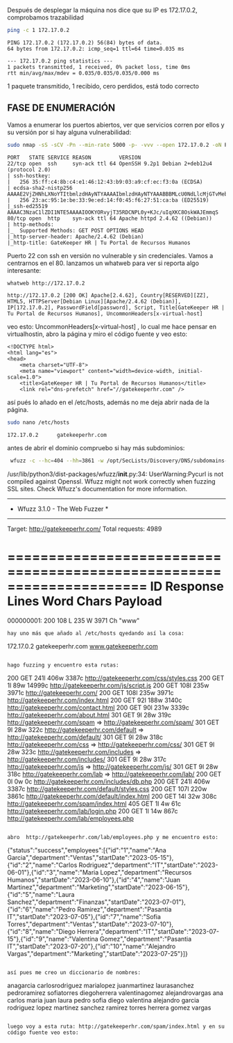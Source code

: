 Después de desplegar la máquina nos dice que su IP es 172.17.0.2, comprobamos trazabilidad
```bash
ping -c 1 172.17.0.2
```
```
PING 172.17.0.2 (172.17.0.2) 56(84) bytes of data.
64 bytes from 172.17.0.2: icmp_seq=1 ttl=64 time=0.035 ms

--- 172.17.0.2 ping statistics ---
1 packets transmitted, 1 received, 0% packet loss, time 0ms
rtt min/avg/max/mdev = 0.035/0.035/0.035/0.000 ms
```
1 paquete transmitido, 1 recibido, cero perdidos, está todo correcto

## FASE DE ENUMERACIÓN

Vamos a enumerar los puertos abiertos, ver que servicios corren por ellos y su versión por si hay alguna vulnerabilidad:
```bash
sudo nmap -sS -sCV -Pn --min-rate 5000 -p- -vvv --open 172.17.0.2 -oN PuertosYservicios
```
```
PORT   STATE SERVICE REASON         VERSION
22/tcp open  ssh     syn-ack ttl 64 OpenSSH 9.2p1 Debian 2+deb12u4 (protocol 2.0)
| ssh-hostkey: 
|   256 35:ff:c4:8b:c4:e1:46:12:43:b9:03:a9:cf:ec:f3:0a (ECDSA)
| ecdsa-sha2-nistp256 AAAAE2VjZHNhLXNoYTItbmlzdHAyNTYAAAAIbmlzdHAyNTYAAABBBMLcU0NdLlcMjGTvMebPUhkYyTefstC3io0s5l3Mx8OHiNGXN2kbbXgN2v5q/leJOxatqm0YaNUXO0fFc8nHCok=
|   256 23:ac:95:1e:be:33:9e:ed:14:f0:45:f6:27:51:ca:ba (ED25519)
|_ssh-ed25519 AAAAC3NzaC1lZDI1NTE5AAAAIOOKYORvyjT35RDCNPL0y+KJc/uIqXKC8OskWAJEmmqS
80/tcp open  http    syn-ack ttl 64 Apache httpd 2.4.62 ((Debian))
| http-methods: 
|_  Supported Methods: GET POST OPTIONS HEAD
|_http-server-header: Apache/2.4.62 (Debian)
|_http-title: GateKeeper HR | Tu Portal de Recursos Humanos
```

Puerto 22 con ssh en versión no vulnerable y sin credenciales. Vamos a centrarnos en el 80.
lanzamos un whatweb para ver si reporta algo interesante:
```bash
whatweb http://172.17.0.2
```
```
http://172.17.0.2 [200 OK] Apache[2.4.62], Country[RESERVED][ZZ], HTML5, HTTPServer[Debian Linux][Apache/2.4.62 (Debian)], IP[172.17.0.2], PasswordField[password], Script, Title[GateKeeper HR | Tu Portal de Recursos Humanos], UncommonHeaders[x-virtual-host]
```

veo esto: UncommonHeaders[x-virtual-host] , lo cual me hace pensar en virtualhostin, abro la página y miro el código fuente y veo esto:

```
<!DOCTYPE html>
<html lang="es">
<head>
    <meta charset="UTF-8">
    <meta name="viewport" content="width=device-width, initial-scale=1.0">
    <title>GateKeeper HR | Tu Portal de Recursos Humanos</title>
    <link rel="dns-prefetch" href="//gatekeeperhr.com" />
```
así pués lo añado en el /etc/hosts, además no me deja abrir nada de la página.
 ```bash
sudo nano /etc/hosts
```
```
172.17.0.2      gatekeeperhr.com
```
antes de abrir el dominio compruebo si hay más subdominios:
```bash
 wfuzz -c --hc=404 --hh=3861 -w /opt/SecLists/Discovery/DNS/subdomains-top1million-5000.txt -H "Host: FUZZ.gatekeeperhr.com" http://gatekeeperhr.com/
```
 /usr/lib/python3/dist-packages/wfuzz/__init__.py:34: UserWarning:Pycurl is not compiled against Openssl. Wfuzz might not work correctly when fuzzing SSL sites. Check Wfuzz's documentation for more information.
********************************************************
* Wfuzz 3.1.0 - The Web Fuzzer                         *
********************************************************

Target: http://gatekeeperhr.com/
Total requests: 4989

=====================================================================
ID           Response   Lines    Word       Chars       Payload                                                                                                                                                                     
=====================================================================

000000001:   200        108 L    235 W      3971 Ch     "www"
```
hay uno más que añado al /etc/hosts qyedando así la cosa:
```
172.17.0.2      gatekeeperhr.com www.gatekeeperhr.com
```

hago fuzzing y encuentro esta rutas:
```
200      GET      241l      406w     3387c http://gatekeeperhr.com/css/styles.css
200      GET        1l       89w    14999c http://gatekeeperhr.com/js/script.js
200      GET      108l      235w     3971c http://gatekeeperhr.com/
200      GET      108l      235w     3971c http://gatekeeperhr.com/index.html
200      GET       92l      188w     3140c http://gatekeeperhr.com/contact.html
200      GET       90l      231w     3339c http://gatekeeperhr.com/about.html
301      GET        9l       28w      319c http://gatekeeperhr.com/spam => http://gatekeeperhr.com/spam/
301      GET        9l       28w      322c http://gatekeeperhr.com/default => http://gatekeeperhr.com/default/
301      GET        9l       28w      318c http://gatekeeperhr.com/css => http://gatekeeperhr.com/css/
301      GET        9l       28w      323c http://gatekeeperhr.com/includes => http://gatekeeperhr.com/includes/
301      GET        9l       28w      317c http://gatekeeperhr.com/js => http://gatekeeperhr.com/js/
301      GET        9l       28w      318c http://gatekeeperhr.com/lab => http://gatekeeperhr.com/lab/
200      GET        0l        0w        0c http://gatekeeperhr.com/includes/db.php
200      GET      241l      406w     3387c http://gatekeeperhr.com/default/styles.css
200      GET      107l      220w     3861c http://gatekeeperhr.com/default/index.html
200      GET       14l       32w      308c http://gatekeeperhr.com/spam/index.html
405      GET        1l        4w       61c http://gatekeeperhr.com/lab/login.php
200      GET        1l       14w      867c http://gatekeeperhr.com/lab/employees.php
```

abro  http://gatekeeperhr.com/lab/employees.php y me encuentro esto:
```
{"status":"success","employees":[{"id":"1","name":"Ana Garcia","department":"Ventas","startDate":"2023-05-15"},{"id":"2","name":"Carlos Rodriguez","department":"IT","startDate":"2023-06-01"},{"id":"3","name":"Maria Lopez","department":"Recursos Humanos","startDate":"2023-06-10"},{"id":"4","name":"Juan Martinez","department":"Marketing","startDate":"2023-06-15"},{"id":"5","name":"Laura Sanchez","department":"Finanzas","startDate":"2023-07-01"},{"id":"6","name":"Pedro Ramirez","department":"Pasantia IT","startDate":"2023-07-05"},{"id":"7","name":"Sofia Torres","department":"Ventas","startDate":"2023-07-10"},{"id":"8","name":"Diego Herrera","department":"IT","startDate":"2023-07-15"},{"id":"9","name":"Valentina Gomez","department":"Pasantia IT","startDate":"2023-07-20"},{"id":"10","name":"Alejandro Vargas","department":"Marketing","startDate":"2023-07-25"}]}
```

así pues me creo un diccionario de nombres:
```
anagarcia
carlosrodriguez
marialopez
juanmartinez
laurasanchez
pedroramirez
sofiatorres
diegoherrera
valentinagomez
alejandrovargas
ana
carlos
maria
juan
laura
pedro
sofia
diego
valentina
alejandro
garcia
rodriguez
lopez
martinez
sanchez
ramirez
torres
herrera
gomez
vargas
```

luego voy a esta ruta: http://gatekeeperhr.com/spam/index.html y en su código fuente veo esto:
```
<!-- Yn pbagenfrñn qr hab qr ybf cnfnagrf rf 'checy3' -->
```

